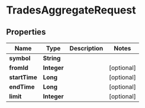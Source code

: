 

# TradesAggregateRequest


## Properties

| Name | Type | Description | Notes |
|------------ | ------------- | ------------- | -------------|
|**symbol** | **String** |  |  |
|**fromId** | **Integer** |  |  [optional] |
|**startTime** | **Long** |  |  [optional] |
|**endTime** | **Long** |  |  [optional] |
|**limit** | **Integer** |  |  [optional] |




